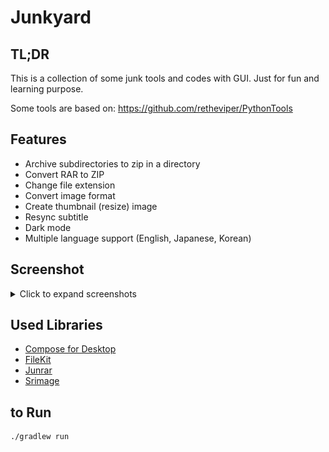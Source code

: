 # Junkyard

## TL;DR

This is a collection of some junk tools and codes with GUI. Just for fun and learning purpose.

Some tools are based on: https://github.com/retheviper/PythonTools

## Features

- Archive subdirectories to zip in a directory
- Convert RAR to ZIP
- Change file extension
- Convert image format
- Create thumbnail (resize) image
- Resync subtitle
- Dark mode
- Multiple language support (English, Japanese, Korean)

## Screenshot

<details>
<summary>Click to expand screenshots</summary>

![archive.png](misc/archive.png)
![rar_to_zip.png](misc/rar_to_zip.png)
![change_extension.png](misc/change_extension.png)
![convert_format.png](misc/convert_format.png)
![create_thumbnail.png](misc/create_thumbnail.png)
![resync_subtitle.png](misc/resync_subtitle.png)

</details>

## Used Libraries

- [Compose for Desktop](https://www.jetbrains.com/lp/compose/)
- [FileKit](https://github.com/vinceglb/FileKit)
- [Junrar](https://github.com/junrar/junrar)
- [Srimage](https://github.com/sksamuel/scrimage)

## to Run

```bash
./gradlew run